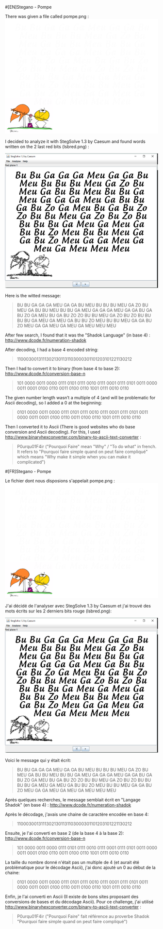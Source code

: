 #[EN]Stegano - Pompe

There was given a file called pompe.png :
![pompe.png](pompe.png "pompe.png")

I decided to analyze it with StegSolve 1.3 by Caesum and found words written on the 2 last red bits (lsbred.png) :


![lsbred.png](lsbred.png "lsbred.png")

Here is the witted message:

>BU BU GA GA GA MEU GA GA BU
>MEU BU BU BU MEU GA ZO BU
>MEU GA BU BU MEU BU BU GA
>MEU GA GA GA MEU GA GA BU
>GA BU ZO GA MEU BU GA BU ZO
>ZO BU BU MEU GA ZO BU ZO BU
>BU BU BU GA MEU GA MEU GA
>BU BU ZO MEU BU BU MEU GA
>GA BU ZO MEU GA GA MEU GA
>MEU GA MEU MEU MEU

After few search, I found that it was the "Shadok Language" (in base 4) :
http://www.dcode.fr/numeration-shadok

After decoding, I had a base 4 encoded string:
>11000300131113021301131103000301101203101221130212

Then I had to convert it to binary (from base 4 to base 2): 
http://www.dcode.fr/conversion-base-n

>101 0000 0011 0000 0111 0101 0111 0010 0111 0001 0111 0101 0011 0000 0011 0001 0100 0110 0011 0100 0110 1001 0111 0010 0110

The given number length wasn’t a multiple of 4 (and will be problematic for Ascii decoding), so I added a 0 at the beginning:

>0101 0000 0011 0000 0111 0101 0111 0010 0111 0001 0111 0101 0011 0000 0011 0001 0100 0110 0011 0100 0110 1001 0111 0010 0110

Then I converted it to Ascii 
(There is good websites who do base conversion and Ascii decoding).
For this, I used http://www.binaryhexconverter.com/binary-to-ascii-text-converter :

>P0urqu01F4ir
("Pourquoi Faire" mean "Why" / "To do what" in french. It refers to "Pourquoi faire simple quand on peut faire compliqué" which means "Why make it simple when you can make it complicated")

#[FR]Stegano - Pompe

Le fichier dont nous disposions s'appelait pompe.png :
![pompe.png](pompe.png "pompe.png")

J'ai décidé de l'analyser avec StegSolve 1.3 by Caesum et j'ai trouvé des mots écrits sur les 2 derniers bits rouge (lsbred.png):


![lsbred.png](lsbred.png "lsbred.png")

Voici le message qui y était écrit:

>BU BU GA GA GA MEU GA GA BU
>MEU BU BU BU MEU GA ZO BU
>MEU GA BU BU MEU BU BU GA
>MEU GA GA GA MEU GA GA BU
>GA BU ZO GA MEU BU GA BU ZO
>ZO BU BU MEU GA ZO BU ZO BU
>BU BU BU GA MEU GA MEU GA
>BU BU ZO MEU BU BU MEU GA
>GA BU ZO MEU GA GA MEU GA
>MEU GA MEU MEU MEU

Après quelques recherches, le message semblait écrit en "Langage Shadok" (en base 4) :
http://www.dcode.fr/numeration-shadok

Après le décodage, j'avais une chaine de caractère encodée en base 4:
>11000300131113021301131103000301101203101221130212

Ensuite, je l'ai converti en base 2 (de la base 4 à la base 2): 
http://www.dcode.fr/conversion-base-n

>101 0000 0011 0000 0111 0101 0111 0010 0111 0001 0111 0101 0011 0000 0011 0001 0100 0110 0011 0100 0110 1001 0111 0010 0110

La taille du nombre donné n'était pas un multiple de 4 (et aurait été problématique pour le décodage Ascii), j'ai donc ajouté un 0 au début de la chaine:

>0101 0000 0011 0000 0111 0101 0111 0010 0111 0001 0111 0101 0011 0000 0011 0001 0100 0110 0011 0100 0110 1001 0111 0010 0110

Enfin, je l'ai converti en Ascii
(Il existe de bons sites proposant des conversions de bases et du décodage Ascii).
Pour ce challenge, j'ai utilisé http://www.binaryhexconverter.com/binary-to-ascii-text-converter :

>P0urqu01F4ir
("Pourquoi Faire" fait référence au proverbe Shadok "Pourquoi faire simple quand on peut faire compliqué")


